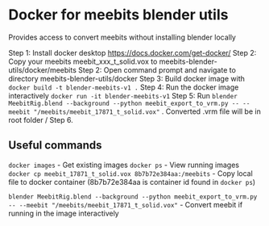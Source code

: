 # Docker for meebits blender utils
Provides access to convert meebits without installing blender locally

Step 1: Install docker desktop https://docs.docker.com/get-docker/
Step 2: Copy your meebits meebit_xxx_t_solid.vox to meebits-blender-utils/docker/meebits
Step 2: Open command prompt and navigate to directory meebits-blender-utils/docker
Step 3: Build docker image with `docker build -t blender-meebits-v1 .`
Step 4: Run the docker image interactively `docker run -it blender-meebits-v1`
Step 5: Run `blender MeebitRig.blend --background --python meebit_export_to_vrm.py -- --meebit "/meebits/meebit_17871_t_solid.vox"` . Converted .vrm file will be in root folder /
Step 6. 


## Useful commands
`docker images` - Get existing images
`docker ps` - View running images
`docker cp meebit_17871_t_solid.vox 8b7b72e384aa:/meebits` - Copy local file to docker container (8b7b72e384aa is container id found in `docker ps`)

`blender MeebitRig.blend --background --python meebit_export_to_vrm.py -- --meebit "/meebits/meebit_17871_t_solid.vox"` - Convert meebit if running in the image interactively